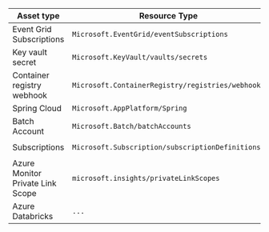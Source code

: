Asset type | Resource Type | Abbreviation | 
|--|--|--|
|Event Grid Subscriptions |`Microsoft.EventGrid/eventSubscriptions`| `evgs-`   |
|Key vault secret         |`Microsoft.KeyVault/vaults/secrets`| `secret-` |
|Container registry webhook     |`Microsoft.ContainerRegistry/registries/webhooks`| `wh-`     |
|Spring Cloud|`Microsoft.AppPlatform/Spring`|`spring-`|
|Batch Account|`Microsoft.Batch/batchAccounts`|`ba`|
|Subscriptions|`Microsoft.Subscription/subscriptionDefinitions`|`FOOSUBSCRIPTION PROD`|
|Azure Monitor Private Link Scope|`microsoft.insights/privateLinkScopes`|`mpls-`|
|Azure Databricks|`...`|`adb-`|

